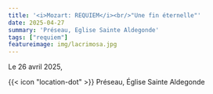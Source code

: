 ```yaml
---
title: '<i>Mozart: REQUIEM</i><br/>"Une fin éternelle"'
date: 2025-04-27
summary: 'Préseau, Eglise Sainte Aldegonde'
tags: ["requiem"]
featureimage: img/lacrimosa.jpg
---
```


Le 26 avril 2025,

{{< icon "location-dot" >}} Préseau, Église Sainte Aldegonde
